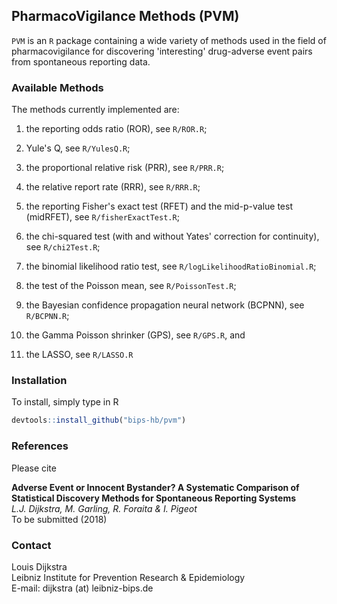 ## PharmacoVigilance Methods (PVM)

`PVM` is an `R` package containing a wide variety of methods used in the field of pharmacovigilance for discovering 'interesting' drug-adverse event pairs from spontaneous reporting data. 

### Available Methods

The methods currently implemented are: 

1. the reporting odds ratio (ROR), see `R/ROR.R`;

2. Yule's Q, see `R/YulesQ.R`;

3. the proportional relative risk (PRR), see `R/PRR.R`;

4. the relative report rate (RRR), see `R/RRR.R`;

5. the reporting Fisher's exact test (RFET) and the mid-p-value test (midRFET), see `R/fisherExactTest.R`;

6. the chi-squared test (with and without Yates' correction for continuity), see `R/chi2Test.R`; 

7. the binomial likelihood ratio test, see `R/logLikelihoodRatioBinomial.R`; 

8. the test of the Poisson mean, see `R/PoissonTest.R`;

9. the Bayesian confidence propagation neural network (BCPNN), see `R/BCPNN.R`;

10. the Gamma Poisson shrinker (GPS), see `R/GPS.R`, and 

11. the LASSO, see `R/LASSO.R`

### Installation 
To install, simply type in R

```R
devtools::install_github("bips-hb/pvm")
```

### References

Please cite 

__Adverse Event or Innocent Bystander? A Systematic Comparison of Statistical Discovery Methods for Spontaneous Reporting Systems__\
*L.J. Dijkstra, M. Garling, R. Foraita & I. Pigeot*\
To be submitted (2018)

### Contact

Louis Dijkstra\
Leibniz Institute for Prevention Research & Epidemiology  
E-mail: dijkstra (at) leibniz-bips.de